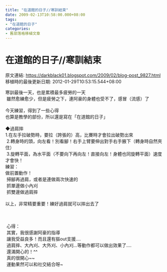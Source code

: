 ```yaml
---
title: "在道館的日子//寒訓結束"
date: 2009-02-13T10:58:00.000+08:00
tags: 
- "在道館的日子"
categories:
- 舊部落格移植文章
---
```


# 在道館的日子//寒訓結束

原文連結: https://darkblack01.blogspot.com/2009/02/blog-post_9827.html
移植時的最後更新日期: 2012-01-29T10:53:15.544+08:00

寒訓最後一天，也是累積最多疲勞的一天<br />&nbsp;雖然愈練愈少，但是疲勞之下，連阿豪的身體也受不了，感冒（流感）了<br /><br />今天練習，得到了一些心得<br />也算是教學的部份，所以還是寫在「在道館的日子」<br /><br /><a name='more'></a>◆過肩摔<br />1.在左手拉破勢時，要拉（誇張的）高，比賽時才會拉出破勢出來<br />&nbsp;2.轉身時的頭，向左看！別看腳！右手上臂要伸出對手右手腋下（轉身時自然夾住）<br />&nbsp;3.旋轉平面，為水平面（不要向下再向左！直接向左！身體也同旋轉平面）速度才會快！<br />練習：<br />做前置動作！<br />&nbsp;掃腳再過肩，或者是連做兩次快速的<br />&nbsp;抓單邊做小內刈<br />&nbsp;抓雙邊做過肩摔<br /><br />以上，非常精要重要！練好過肩就可以摔出去了<br /><br /><br /><br />&nbsp;心得：<br />&nbsp;其實，我很感謝阿豪的指導<br />&nbsp;讓我受益良多！而且還有摳out支援....<br />&nbsp;過肩摔、大內刈、大外刈、小內刈...等動作都可以做出效果了....<br />&nbsp;還滿開心的！^^<br />&nbsp;真的很開心~~<br />&nbsp;運動果然可以和社交結合呀~
